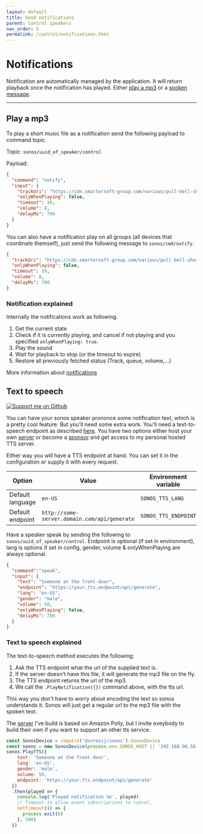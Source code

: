 ```yaml
---
layout: default
title: Send notifications
parent: Control speakers
nav_order: 5
permalink: /control/notifications.html
---
```


# Notifications

Notification are automatically managed by the application. It will return playback once the notification has played. Either [play a mp3](#play-a-mp3) or a [spoken message](#text-to-speech).

---

## Play a mp3

To play a short music file as a notification send the following payload to command topic.

Topic: `sonos/uuid_of_speaker/control`

Payload:

```json
{
  "command": "notify",
  "input": {
    "trackUri": "https://cdn.smartersoft-group.com/various/pull-bell-short.mp3",
    "onlyWhenPlaying": false,
    "timeout": 10,
    "volume": 8,
    "delayMs": 700
  }
}
```

You can also have a notification play on all groups (all devices that coordinate themself), just send the following message to `sonos/cmd/notify`.

```json
{
  "trackUri": "https://cdn.smartersoft-group.com/various/pull-bell-short.mp3",
  "onlyWhenPlaying": false,
  "timeout": 10,
  "volume": 8,
  "delayMs": 700
}
```

### Notification explained

Internally the notifications work as following.

1. Get the current state
2. Check if it is currently playing, and cancel if not playing and you specified `onlyWhenPlaying: true`.
3. Play the sound
4. Wait for playback to stop (or the timeout to expire)
5. Restore all previously fetched status (Track, queue, volume,...)

More information about [notifications](https://svrooij.github.io/node-sonos-ts/sonos-device/notifications-and-tts.html)

## Text to speech

[![Support me on Github][badge_sponsor]][link_sponsor]

You can have your sonos speaker prononce some notification text, which is a pretty cool feature. But you'll need some extra work. You'll need a text-to-speech endpoint as described [here](https://svrooij.github.io/node-sonos-ts/sonos-device/notifications-and-tts.html#text-to-speech). You have two options either host your own [server][link_polly_tts] or become a [sponsor][link_sponsor] and get access to my personal hosted TTS server.

Either way you will have a TTS endpoint at hand. You can set it in the configuration or supply it with every request.

|Option|Value|Environment variable|Config|
|------|-----|--------------------|------|
|Default language|`en-US`|`SONOS_TTS_LANG`|`--ttslang`|
|Default endpoint|`http://some-server.domain.com/api/generate`|`SONOS_TTS_ENDPOINT`|`--ttsendpoint`|

Have a speaker speak by sending the following to `sonos/uuid_of_speaker/control`. Endpoint is optional (if set in environment), lang is options if set in config, gender, volume & onlyWhenPlaying are always optional.

```json
{
  "command":"speak",
  "input": {
    "text": "Someone at the front-door",
    "endpoint": "https://your.tts.endpoint/api/generate",
    "lang": "en-US",
    "gender": "male",
    "volume": 50,
    "onlyWhenPlaying": false,
    "delayMs": 700
  }
}
```

### Text to speech explained

The text-to-speech method executes the following:

1. Ask the TTS endpoint what the url of the supplied text is.
2. If the server doesn't have this file, it will generate the mp3 file on the fly.
3. The TTS endpoint returns the url of the mp3.
4. We call the `.PlayNotification({})` command above, with the tts url.

This way you don't have to worry about encoding the text so sonos understands it. Sonos will just get a regular url to the mp3 file with the spoken text.

The [server][link_polly_tts] I've build is based on Amazon Polly, but I invite eveybody to build their own if you want to support an other tts service.

```js
const SonosDevice = require('@svrooij/sonos').SonosDevice
const sonos = new SonosDevice(process.env.SONOS_HOST || '192.168.96.56')
sonos.PlayTTS({
    text: 'Someone at the front-door',
    lang: 'en-US',
    gender: 'male',
    volume: 50,
    endpoint: 'https://your.tts.endpoint/api/generate'
  })
  .then(played => {
    console.log('Played notification %o', played)
    // Timeout to allow event subscriptions to cancel.
    setTimeout(() => {
      process.exit(0)
    }, 500)
  })
```

[badge_sponsor]: https://img.shields.io/badge/Sponsor-on%20Github-red
[link_sponsor]: https://github.com/sponsors/svrooij
[link_polly_tts]: https://github.com/svrooij/node-sonos-tts-polly

